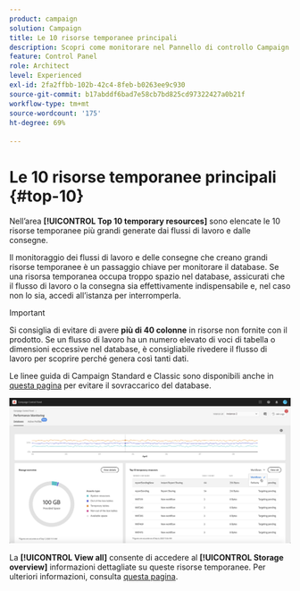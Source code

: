 ```yaml
---
product: campaign
solution: Campaign
title: Le 10 risorse temporanee principali
description: Scopri come monitorare nel Pannello di controllo Campaign le 10 risorse temporanee più grandi generate dai flussi di lavoro e dalle consegne sul database Campaign.
feature: Control Panel
role: Architect
level: Experienced
exl-id: 2fa2ffbb-102b-42c4-8feb-b0263ee9c930
source-git-commit: b17abddf6bad7e58cb7bd825cd97322427a0b21f
workflow-type: tm+mt
source-wordcount: '175'
ht-degree: 69%

---
```


# Le 10 risorse temporanee principali {#top-10}

Nell’area **[!UICONTROL Top 10 temporary resources]** sono elencate le 10 risorse temporanee più grandi generate dai flussi di lavoro e dalle consegne.

Il monitoraggio dei flussi di lavoro e delle consegne che creano grandi risorse temporanee è un passaggio chiave per monitorare il database. Se una risorsa temporanea occupa troppo spazio nel database, assicurati che il flusso di lavoro o la consegna sia effettivamente indispensabile e, nel caso non lo sia, accedi all’istanza per interromperla.

>[!IMPORTANT]
>
>Si consiglia di evitare di avere **più di 40 colonne** in risorse non fornite con il prodotto. Se un flusso di lavoro ha un numero elevato di voci di tabella o dimensioni eccessive nel database, è consigliabile rivedere il flusso di lavoro per scoprire perché genera così tanti dati.
>
>Le linee guida di Campaign Standard e Classic sono disponibili anche in [questa pagina](database-preventing-overload.md) per evitare il sovraccarico del database.

![](assets/database-top10.png)

La **[!UICONTROL View all]** consente di accedere al **[!UICONTROL Storage overview]** informazioni dettagliate su queste risorse temporanee. Per ulteriori informazioni, consulta [questa pagina](database-storage-overview.md).
